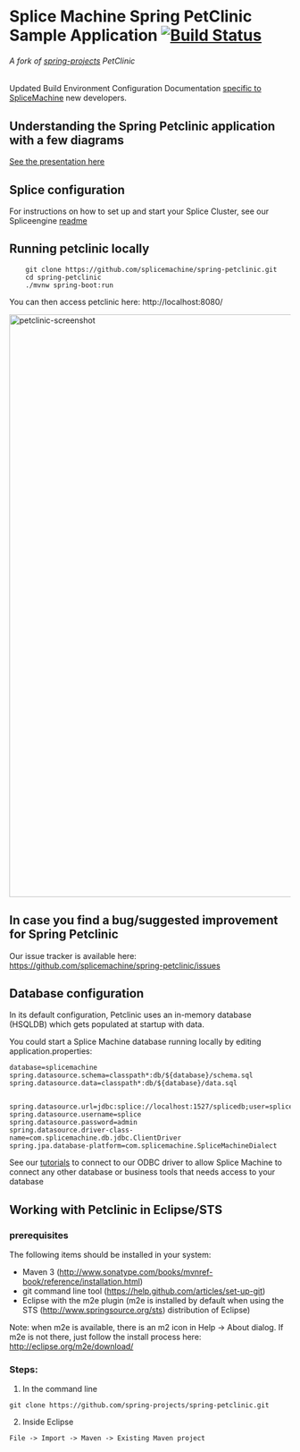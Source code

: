 # Splice Machine Spring PetClinic Sample Application [![Build Status](https://travis-ci.org/spring-projects/spring-petclinic.png?branch=master)](https://travis-ci.org/spring-projects/spring-petclinic/)

###### A fork of [spring-projects](https://github.com/spring-projects/spring-petclinic) PetClinic

Updated Build Environment Configuration Documentation [specific to SpliceMachine][1] new developers.

[1]: https://splicemachine.atlassian.net/wiki/spaces/~nnygaard/pages/115507299/Configure+Build+Environment

## Understanding the Spring Petclinic application with a few diagrams
<a href="https://speakerdeck.com/michaelisvy/spring-petclinic-sample-application">See the presentation here</a>

## Splice configuration
For instructions on how to set up and start your Splice Cluster, see our Spliceengine [readme](https://github.com/splicemachine/spliceengine)
## Running petclinic locally
```
	git clone https://github.com/splicemachine/spring-petclinic.git
	cd spring-petclinic
	./mvnw spring-boot:run
```

You can then access petclinic here: http://localhost:8080/

<img width="1042" alt="petclinic-screenshot" src="https://cloud.githubusercontent.com/assets/838318/19727082/2aee6d6c-9b8e-11e6-81fe-e889a5ddfded.png">

## In case you find a bug/suggested improvement for Spring Petclinic
Our issue tracker is available here: https://github.com/splicemachine/spring-petclinic/issues


## Database configuration

In its default configuration, Petclinic uses an in-memory database (HSQLDB) which
gets populated at startup with data. 

You could start a Splice Machine database running locally by editing application.properties:

```
database=splicemachine
spring.datasource.schema=classpath*:db/${database}/schema.sql
spring.datasource.data=classpath*:db/${database}/data.sql


spring.datasource.url=jdbc:splice://localhost:1527/splicedb;user=splice;password=admin
spring.datasource.username=splice
spring.datasource.password=admin
spring.datasource.driver-class-name=com.splicemachine.db.jdbc.ClientDriver
spring.jpa.database-platform=com.splicemachine.SpliceMachineDialect
```
See our [tutorials](https://www.splicemachine.com/tutorial/connecting-programmatically/) to connect to our ODBC driver to allow Splice Machine to connect any other database or business tools that needs access to your database

## Working with Petclinic in Eclipse/STS

### prerequisites
The following items should be installed in your system:
* Maven 3 (http://www.sonatype.com/books/mvnref-book/reference/installation.html)
* git command line tool (https://help.github.com/articles/set-up-git)
* Eclipse with the m2e plugin (m2e is installed by default when using the STS (http://www.springsource.org/sts) distribution of Eclipse)

Note: when m2e is available, there is an m2 icon in Help -> About dialog.
If m2e is not there, just follow the install process here: http://eclipse.org/m2e/download/


### Steps:

1) In the command line
```
git clone https://github.com/spring-projects/spring-petclinic.git
```
2) Inside Eclipse
```
File -> Import -> Maven -> Existing Maven project
```

